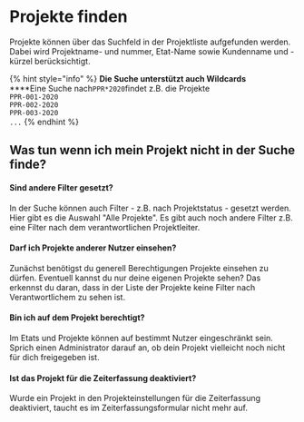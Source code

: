 # Projekte finden

Projekte können über das Suchfeld in der Projektliste aufgefunden werden. Dabei wird Projektname- und nummer, Etat-Name sowie Kundenname und -kürzel berücksichtigt.

{% hint style="info" %}
**Die Suche unterstützt auch Wildcards**\
****Eine Suche nach`PPR*2020`findet z.B. die Projekte\
`PPR-001-2020`\
`PPR-002-2020`\
`PPR-003-2020`\
`...`
{% endhint %}

## Was tun wenn ich mein Projekt nicht in der Suche finde?

#### Sind andere Filter gesetzt?

In der Suche können auch Filter - z.B. nach Projektstatus - gesetzt werden. Hier gibt es die Auswahl "Alle Projekte". Es gibt auch noch andere Filter z.B. eine Filter nach dem verantwortlichen Projektleiter.

#### Darf ich Projekte anderer Nutzer einsehen?

Zunächst benötigst du generell Berechtigungen Projekte einsehen zu dürfen. Eventuell kannst du nur deine eigenen Projekte sehen? Das erkennst du daran, dass in der Liste der Projekte keine Filter nach Verantwortlichem zu sehen ist.

#### Bin ich auf dem Projekt berechtigt?

Im Etats und Projekte können auf bestimmt Nutzer eingeschränkt sein. Sprich einen Administrator darauf an, ob dein Projekt vielleicht noch nicht für dich freigegeben ist.

#### Ist das Projekt für die Zeiterfassung deaktiviert?

Wurde ein Projekt in den Projekteinstellungen für die Zeiterfassung deaktiviert, taucht es im Zeiterfassungsformular nicht mehr auf.
